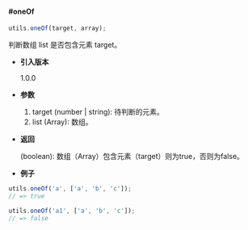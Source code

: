 <!-- markdownlint-disable-next-line -->
#### #oneOf

```javascript
utils.oneOf(target, array);
```

判断数组 list 是否包含元素 target。

- **引入版本**

    1.0.0

- **参数**

    1. target (number | string): 待判断的元素。
    2. list (Array): 数组。

- **返回**

    (boolean): 数组（Array）包含元素（target）则为true，否则为false。

- **例子**

```javascript
utils.oneOf('a', ['a', 'b', 'c']);
// => true

utils.oneOf('a1', ['a', 'b', 'c']);
// => false
```
